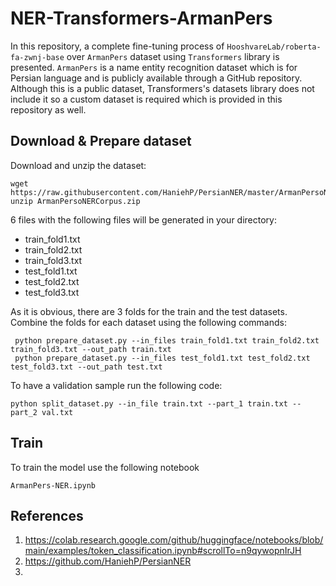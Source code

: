 # NER-Transformers-ArmanPers

In this repository, a complete fine-tuning process of `HooshvareLab/roberta-fa-zwnj-base` over `ArmanPers` dataset
using `Transformers` library is presented. `ArmanPers` is a name entity recognition dataset which is
for Persian language and is publicly available through a GitHub repository. Although this is a public dataset,
Transformers's datasets library does not include it so a custom dataset is required which is provided in this repository
as well.

## Download & Prepare dataset

Download and unzip the dataset:

```commandline
wget https://raw.githubusercontent.com/HaniehP/PersianNER/master/ArmanPersoNERCorpus.zip
unzip ArmanPersoNERCorpus.zip
```

6 files with the following files will be generated in your directory:

- train_fold1.txt
- train_fold2.txt
- train_fold3.txt
- test_fold1.txt
- test_fold2.txt
- test_fold3.txt

As it is obvious, there are 3 folds for the train and the test datasets. Combine the folds for each dataset using the
following commands:

```commandline
 python prepare_dataset.py --in_files train_fold1.txt train_fold2.txt train_fold3.txt --out_path train.txt
 python prepare_dataset.py --in_files test_fold1.txt test_fold2.txt test_fold3.txt --out_path test.txt
```
To have a validation sample run the following code:
```commandline
python split_dataset.py --in_file train.txt --part_1 train.txt --part_2 val.txt
```

## Train
To train the model use the following notebook
```commandline
ArmanPers-NER.ipynb
```

## References
1. https://colab.research.google.com/github/huggingface/notebooks/blob/main/examples/token_classification.ipynb#scrollTo=n9qywopnIrJH
2. https://github.com/HaniehP/PersianNER
3. 